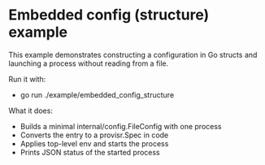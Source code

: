 # Embedded config (structure) example

This example demonstrates constructing a configuration in Go structs and launching a process without reading from a
file.

Run it with:

- go run ./example/embedded_config_structure

What it does:

- Builds a minimal internal/config.FileConfig with one process
- Converts the entry to a provisr.Spec in code
- Applies top-level env and starts the process
- Prints JSON status of the started process
